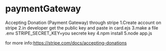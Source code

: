 # paymentGateway
Accepting Donation (Payment Gateway) through stripe 
 1.Create account on stripe
 2.in developer get the public key and paste in card.ejs 
 3.make a file .env STRIPE_SECRET_KEY=you secrete key
 4.npm install
 5.node app.js
 
 
 for more info:https://stripe.com/docs/accepting-donations
 

